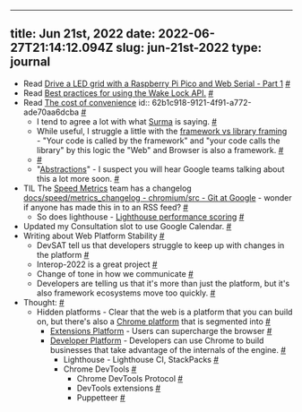 
---
title: Jun 21st, 2022 
date: 2022-06-27T21:14:12.094Z
slug: jun-21st-2022
type: journal
---
* Read [Drive a LED grid with a Raspberry Pi Pico and Web Serial - Part 1](https://bandarra.me/2022/02/23/Driving-a-ledgrid-with-a-Raspberry-Pi-Pico-and-WebSerial-Part-1/) [#](#62bee4d7-c6d9-4646-9ec5-b11654df6523)<a name="62bee4d7-c6d9-4646-9ec5-b11654df6523"></a>
* Read [Best practices for using the Wake Lock API.](https://bandarra.me/2021/01/25/Best-practices-for-using-the-Wake-Lock-API/) [#](#62bee4d7-ea74-4245-83c5-26612af7f5c9)<a name="62bee4d7-ea74-4245-83c5-26612af7f5c9"></a>
* Read [The cost of convenience](https://surma.dev/things/cost-of-convenience/)
id:: 62b1c918-9121-4f91-a772-ade70aa6dcba [#](#62b1c918-9121-4f91-a772-ade70aa6dcba)<a name="62b1c918-9121-4f91-a772-ade70aa6dcba"></a>
  * I tend to agree a lot with what [Surma](../entry/surma) is saying. [#](#62bee4d7-bb18-4fbe-a5cb-35836ee8ccd0)<a name="62bee4d7-bb18-4fbe-a5cb-35836ee8ccd0"></a>
  * While useful, I struggle a little with the [framework vs library framing](https://surma.dev/things/cost-of-convenience/#:~:text=I%20distinguish%20between%20a%20library%20and%20a%20framework%20by%20looking%20at%20the%20Inversion%20of%20Control) - "Your code is called by the framework" and "your code calls the library" by this logic the "Web" and Browser is also a framework. [#](#62bee4d7-264b-4bfd-b924-35f125e7f386)<a name="62bee4d7-264b-4bfd-b924-35f125e7f386"></a>
  *  [#](#62bee4d7-7bb2-4fd6-9c3a-26c075362888)<a name="62bee4d7-7bb2-4fd6-9c3a-26c075362888"></a>
  * "[Abstractions](../entry/abstractions)" - I suspect you will hear Google teams talking about this a lot more soon. [#](#62bee4d7-b259-4af1-8b02-c50f8e517309)<a name="62bee4d7-b259-4af1-8b02-c50f8e517309"></a>
* TIL The [Speed Metrics](../entry/speed-metrics) team has a changelog [docs/speed/metrics_changelog - chromium/src - Git at Google](https://chromium.googlesource.com/chromium/src/+/refs/heads/main/docs/speed/metrics_changelog/) - wonder if anyone has made this in to an RSS feed? [#](#62bee4d7-6a60-4f49-bfe0-7a49adc9bdb4)<a name="62bee4d7-6a60-4f49-bfe0-7a49adc9bdb4"></a>
  * So does lighthouse - [Lighthouse performance scoring](https://web.dev/performance-scoring/) [#](#62bee4d7-1e9e-48d9-8d1a-ba0e3989c3f1)<a name="62bee4d7-1e9e-48d9-8d1a-ba0e3989c3f1"></a>
* Updated my Consultation slot to use Google Calendar. [#](#62bee4d7-9b57-42e6-9e3b-887c56441df4)<a name="62bee4d7-9b57-42e6-9e3b-887c56441df4"></a>
* Writing about Web Platform Stability [#](#62bee4d7-dfc5-4ceb-9c5e-e3d1804376af)<a name="62bee4d7-dfc5-4ceb-9c5e-e3d1804376af"></a>
  * DevSAT tell us that developers struggle to keep up with changes in the platform [#](#62bee4d7-8c6d-44d9-8bc7-c08a760efc01)<a name="62bee4d7-8c6d-44d9-8bc7-c08a760efc01"></a>
  * Interop-2022 is a great project [#](#62bee4d7-6f04-4ee4-b9d2-d73ca4d559fd)<a name="62bee4d7-6f04-4ee4-b9d2-d73ca4d559fd"></a>
  * Change of tone in how we communicate [#](#62bee4d7-adbd-40ff-8658-57219b75dbde)<a name="62bee4d7-adbd-40ff-8658-57219b75dbde"></a>
  * Developers are telling us that it's more than just the platform, but it's also framework ecosystems move too quickly. [#](#62bee4d7-7611-4484-9a10-cd57d63a5399)<a name="62bee4d7-7611-4484-9a10-cd57d63a5399"></a>
* Thought: [#](#62bee4d7-6bc8-4ddd-b76e-b64448756e6c)<a name="62bee4d7-6bc8-4ddd-b76e-b64448756e6c"></a>
  * Hidden platforms - Clear that the web is a platform that you can build on, but there's also a [Chrome platform](../entry/chrome-platform) that is segmented into [#](#62bee4d7-ea65-4fe3-a30e-2e9e6784ae9f)<a name="62bee4d7-ea65-4fe3-a30e-2e9e6784ae9f"></a>
    * [Extensions Platform](../entry/extensions-platform) - Users can supercharge the browser [#](#62bee4d7-f433-44d5-81c3-c6b842387c36)<a name="62bee4d7-f433-44d5-81c3-c6b842387c36"></a>
    * [Developer Platform](../entry/developer-platform) - Developers can use Chrome to build businesses that take advantage of the internals of the engine. [#](#62bee4d7-dede-4dc4-bf43-2181711d75ef)<a name="62bee4d7-dede-4dc4-bf43-2181711d75ef"></a>
      * Lighthouse - Lighthouse CI, StackPacks [#](#62bee4d7-07a5-4ff4-a8f8-6e19cfd4217f)<a name="62bee4d7-07a5-4ff4-a8f8-6e19cfd4217f"></a>
      * Chrome DevTools [#](#62bee4d7-e001-4071-aab0-c68601668559)<a name="62bee4d7-e001-4071-aab0-c68601668559"></a>
        * Chrome DevTools Protocol [#](#62bee4d7-fd05-48d9-b124-24a98f97676e)<a name="62bee4d7-fd05-48d9-b124-24a98f97676e"></a>
        * DevTools extensions [#](#62bee4d7-30a7-4fb1-903f-a1887bcf807f)<a name="62bee4d7-30a7-4fb1-903f-a1887bcf807f"></a>
        * Puppetteer [#](#62bee4d7-e05b-4fab-809d-5383700b132e)<a name="62bee4d7-e05b-4fab-809d-5383700b132e"></a>

